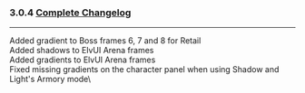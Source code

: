### 3.0.4 [Complete Changelog](https://github.com/eltreum0/eltruism/blob/main/Changelog.md)
___
Added gradient to Boss frames 6, 7 and 8 for Retail\
Added shadows to ElvUI Arena frames\
Added gradients to ElvUI Arena frames\
Fixed missing gradients on the character panel when using Shadow and Light's Armory mode\
